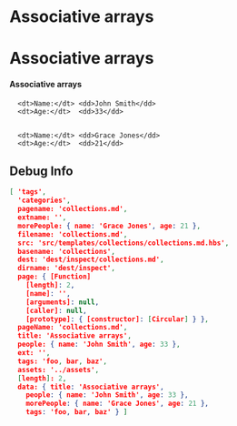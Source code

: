 # Associative arrays


<div class="page-header">
  <h1>Associative arrays</h1> 
</div>

<div class="examples">
  <h4>Associative arrays</h4>
  <dl class="dl-horizontal">
    
      <dt>Name:</dt> <dd>John Smith</dd>
      <dt>Age:</dt>  <dd>33</dd>
    
    
      <dt>Name:</dt> <dd>Grace Jones</dd>
      <dt>Age:</dt>  <dd>21</dd>
    
  </dl>
</div>



## Debug Info

``` json
[ 'tags',
  'categories',
  pagename: 'collections.md',
  extname: '',
  morePeople: { name: 'Grace Jones', age: 21 },
  filename: 'collections.md',
  src: 'src/templates/collections/collections.md.hbs',
  basename: 'collections',
  dest: 'dest/inspect/collections.md',
  dirname: 'dest/inspect',
  page: { [Function]
    [length]: 2,
    [name]: '',
    [arguments]: null,
    [caller]: null,
    [prototype]: { [constructor]: [Circular] } },
  pageName: 'collections.md',
  title: 'Associative arrays',
  people: { name: 'John Smith', age: 33 },
  ext: '',
  tags: 'foo, bar, baz',
  assets: '../assets',
  [length]: 2,
  data: { title: 'Associative arrays',
    people: { name: 'John Smith', age: 33 },
    morePeople: { name: 'Grace Jones', age: 21 },
    tags: 'foo, bar, baz' } ]
```

